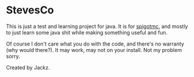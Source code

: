 # StevesCo
This is just a test and learning project for java. It is for [spigotmc](spigot), and mostly to just learn some java shit while making something useful and fun.

Of course I don't  care what you do with the code, and there's no warranty (why would there?). 
It may work, may not on your install. Not my problem sorry.

Created by Jackz.